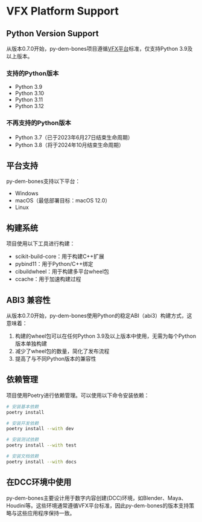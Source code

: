 # VFX Platform Support

## Python Version Support

从版本0.7.0开始，py-dem-bones项目遵循[VFX平台](https://vfxplatform.com/)标准，仅支持Python 3.9及以上版本。

### 支持的Python版本

- Python 3.9
- Python 3.10
- Python 3.11
- Python 3.12

### 不再支持的Python版本

- Python 3.7（已于2023年6月27日结束生命周期）
- Python 3.8（将于2024年10月结束生命周期）

## 平台支持

py-dem-bones支持以下平台：

- Windows
- macOS（最低部署目标：macOS 12.0）
- Linux

## 构建系统

项目使用以下工具进行构建：

- scikit-build-core：用于构建C++扩展
- pybind11：用于Python/C++绑定
- cibuildwheel：用于构建多平台wheel包
- ccache：用于加速构建过程

## ABI3 兼容性

从版本0.7.0开始，py-dem-bones使用Python的稳定ABI（abi3）构建方式，这意味着：

1. 构建的wheel包可以在任何Python 3.9及以上版本中使用，无需为每个Python版本单独构建
2. 减少了wheel包的数量，简化了发布流程
3. 提高了与不同Python版本的兼容性

## 依赖管理

项目使用Poetry进行依赖管理。可以使用以下命令安装依赖：

```bash
# 安装基本依赖
poetry install

# 安装开发依赖
poetry install --with dev

# 安装测试依赖
poetry install --with test

# 安装文档依赖
poetry install --with docs
```

## 在DCC环境中使用

py-dem-bones主要设计用于数字内容创建(DCC)环境，如Blender、Maya、Houdini等。这些环境通常遵循VFX平台标准，因此py-dem-bones的版本支持策略与这些应用程序保持一致。
